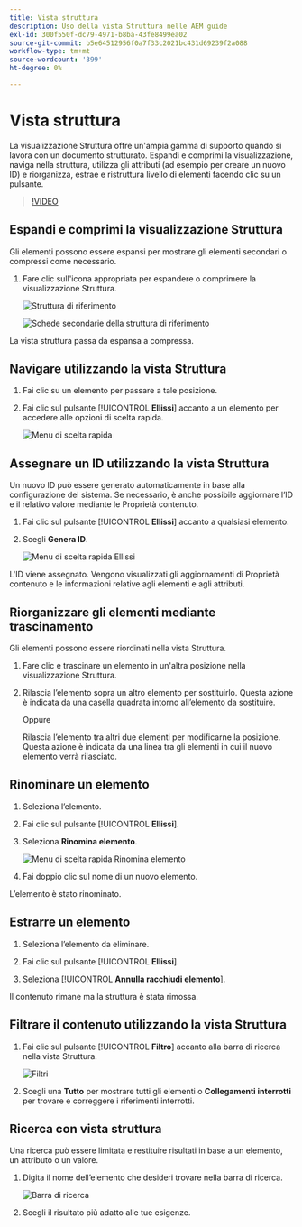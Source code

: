 ```yaml
---
title: Vista struttura
description: Uso della vista Struttura nelle AEM guide
exl-id: 300f550f-dc79-4971-b8ba-43fe8499ea02
source-git-commit: b5e64512956f0a7f33c2021bc431d69239f2a088
workflow-type: tm+mt
source-wordcount: '399'
ht-degree: 0%

---
```


# Vista struttura

La visualizzazione Struttura offre un&#39;ampia gamma di supporto quando si lavora con un documento strutturato. Espandi e comprimi la visualizzazione, naviga nella struttura, utilizza gli attributi (ad esempio per creare un nuovo ID) e riorganizza, estrae e ristruttura livello di elementi facendo clic su un pulsante.

>[!VIDEO](https://video.tv.adobe.com/v/342767)

## Espandi e comprimi la visualizzazione Struttura

Gli elementi possono essere espansi per mostrare gli elementi secondari o compressi come necessario.

1. Fare clic sull&#39;icona appropriata per espandere o comprimere la visualizzazione Struttura.

   ![Struttura di riferimento](images/lesson-6/outline-collapsed-before.png)

   ![Schede secondarie della struttura di riferimento](images/lesson-6/outline-expanded-after.png)

La vista struttura passa da espansa a compressa.

## Navigare utilizzando la vista Struttura

1. Fai clic su un elemento per passare a tale posizione.

2. Fai clic sul pulsante [!UICONTROL **Ellissi**] accanto a un elemento per accedere alle opzioni di scelta rapida.

   ![Menu di scelta rapida](images/lesson-6/shortcut-options.png)

## Assegnare un ID utilizzando la vista Struttura

Un nuovo ID può essere generato automaticamente in base alla configurazione del sistema. Se necessario, è anche possibile aggiornare l’ID e il relativo valore mediante le Proprietà contenuto.

1. Fai clic sul pulsante [!UICONTROL **Ellissi**] accanto a qualsiasi elemento.

2. Scegli **Genera ID**.

   ![Menu di scelta rapida Ellissi](images/lesson-6/ellipsis-popup.png)

L&#39;ID viene assegnato. Vengono visualizzati gli aggiornamenti di Proprietà contenuto e le informazioni relative agli elementi e agli attributi.

## Riorganizzare gli elementi mediante trascinamento

Gli elementi possono essere riordinati nella vista Struttura.

1. Fare clic e trascinare un elemento in un&#39;altra posizione nella visualizzazione Struttura.

2. Rilascia l’elemento sopra un altro elemento per sostituirlo. Questa azione è indicata da una casella quadrata intorno all’elemento da sostituire.

   Oppure

   Rilascia l’elemento tra altri due elementi per modificarne la posizione. Questa azione è indicata da una linea tra gli elementi in cui il nuovo elemento verrà rilasciato.

## Rinominare un elemento

1. Seleziona l’elemento.

2. Fai clic sul pulsante [!UICONTROL **Ellissi**].

3. Seleziona **Rinomina elemento**.

   ![Menu di scelta rapida Rinomina elemento](images/lesson-6/rename-before.png)

4. Fai doppio clic sul nome di un nuovo elemento.

L’elemento è stato rinominato.

## Estrarre un elemento

1. Seleziona l’elemento da eliminare.

2. Fai clic sul pulsante [!UICONTROL **Ellissi**].

3. Seleziona [!UICONTROL **Annulla racchiudi elemento**].

Il contenuto rimane ma la struttura è stata rimossa.

## Filtrare il contenuto utilizzando la vista Struttura

1. Fai clic sul pulsante [!UICONTROL **Filtro**] accanto alla barra di ricerca nella vista Struttura.

   ![Filtri](images/lesson-6/filter-icon.png)

2. Scegli una **Tutto** per mostrare tutti gli elementi o **Collegamenti interrotti** per trovare e correggere i riferimenti interrotti.

## Ricerca con vista struttura

Una ricerca può essere limitata e restituire risultati in base a un elemento, un attributo o un valore.

1. Digita il nome dell’elemento che desideri trovare nella barra di ricerca.

   ![Barra di ricerca](images/lesson-6/search-bar.png)

2. Scegli il risultato più adatto alle tue esigenze.
